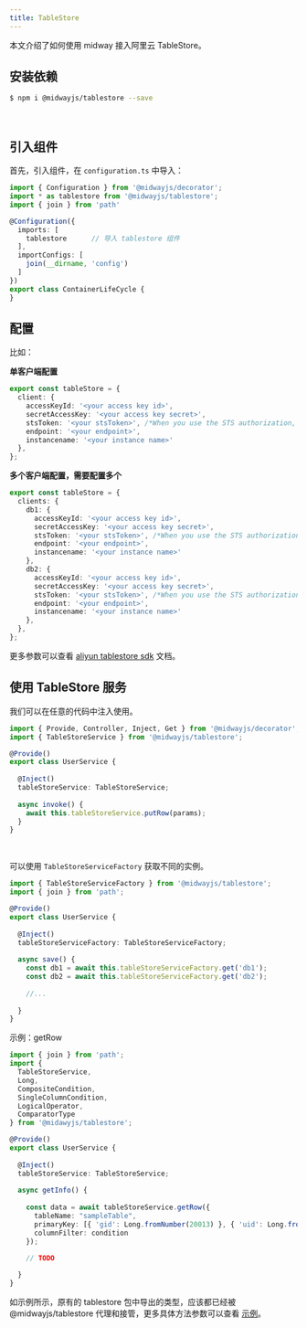 ```yaml
---
title: TableStore
---
```


  本文介绍了如何使用 midway 接入阿里云 TableStore。


## 安装依赖


```bash
$ npm i @midwayjs/tablestore --save
```
​

## 引入组件


首先，引入组件，在 `configuration.ts` 中导入：
```typescript
import { Configuration } from '@midwayjs/decorator';
import * as tablestore from '@midwayjs/tablestore';	
import { join } from 'path'

@Configuration({
  imports: [
    tablestore		// 导入 tablestore 组件
  ],
  importConfigs: [
    join(__dirname, 'config')
  ]
})
export class ContainerLifeCycle {
}
```


## 配置


比如：
​

**单客户端配置**
```typescript
export const tableStore = {
  client: {
    accessKeyId: '<your access key id>',
    secretAccessKey: '<your access key secret>',
    stsToken: '<your stsToken>', /*When you use the STS authorization, you need to fill in. ref:https://help.aliyun.com/document_detail/27364.html*/
    endpoint: '<your endpoint>',
    instancename: '<your instance name>'
  },
};
```


**多个客户端配置，需要配置多个**
```typescript
export const tableStore = {
  clients: {
    db1: {
      accessKeyId: '<your access key id>',
      secretAccessKey: '<your access key secret>',
      stsToken: '<your stsToken>', /*When you use the STS authorization, you need to fill in. ref:https://help.aliyun.com/document_detail/27364.html*/
      endpoint: '<your endpoint>',
      instancename: '<your instance name>'
    },
    db2: {
      accessKeyId: '<your access key id>',
      secretAccessKey: '<your access key secret>',
      stsToken: '<your stsToken>', /*When you use the STS authorization, you need to fill in. ref:https://help.aliyun.com/document_detail/27364.html*/
      endpoint: '<your endpoint>',
      instancename: '<your instance name>'
    },
  },
};
```
更多参数可以查看 [aliyun tablestore sdk](https://github.com/aliyun/aliyun-tablestore-nodejs-sdk) 文档。
​

## 使用 TableStore 服务


我们可以在任意的代码中注入使用。
```typescript
import { Provide, Controller, Inject, Get } from '@midwayjs/decorator';
import { TableStoreService } from '@midwayjs/tablestore';

@Provide()
export class UserService {
  
  @Inject()
  tableStoreService: TableStoreService;
  
  async invoke() {
    await this.tableStoreService.putRow(params);
  }
}
```
​

可以使用 `TableStoreServiceFactory` 获取不同的实例。
```typescript
import { TableStoreServiceFactory } from '@midwayjs/tablestore';
import { join } from 'path';

@Provide()
export class UserService {
  
  @Inject()
  tableStoreServiceFactory: TableStoreServiceFactory;
  
  async save() {
    const db1 = await this.tableStoreServiceFactory.get('db1');
    const db2 = await this.tableStoreServiceFactory.get('db2');
    
    //...
   
  }
}
```


示例：getRow
```typescript
import { join } from 'path';
import { 
  TableStoreService, 
  Long, 
  CompositeCondition, 
  SingleColumnCondition, 
  LogicalOperator, 
  ComparatorType 
} from '@midawyjs/tablestore';

@Provide()
export class UserService {
  
  @Inject()
  tableStoreService: TableStoreService;
  
  async getInfo() {
    
    const data = await tableStoreService.getRow({
      tableName: "sampleTable",
      primaryKey: [{ 'gid': Long.fromNumber(20013) }, { 'uid': Long.fromNumber(20013) }],
      columnFilter: condition
    });
    
    // TODO

  }
}
```
如示例所示，原有的 tablestore 包中导出的类型，应该都已经被 @midwayjs/tablestore 代理和接管，更多具体方法参数可以查看 [示例](https://github.com/midwayjs/midway/tree/2.x/packages/tablestore/test/sample)。